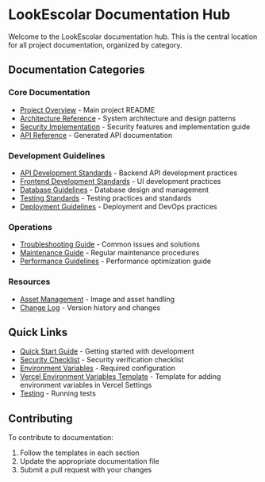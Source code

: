 # LookEscolar Documentation Hub

Welcome to the LookEscolar documentation hub. This is the central location for all project documentation, organized by category.

## Documentation Categories

### Core Documentation
- [Project Overview](../README.md) - Main project README
- [Architecture Reference](ARCHITECTURE.md) - System architecture and design patterns
- [Security Implementation](../SECURITY.md) - Security features and implementation guide
- [API Reference](api-reference.md) - Generated API documentation

### Development Guidelines
- [API Development Standards](development/api-standards.md) - Backend API development practices
- [Frontend Development Standards](development/frontend-standards.md) - UI development practices
- [Database Guidelines](development/database-guidelines.md) - Database design and management
- [Testing Standards](development/testing-standards.md) - Testing practices and standards
- [Deployment Guidelines](development/deployment-guidelines.md) - Deployment and DevOps practices

### Operations
- [Troubleshooting Guide](operations/troubleshooting.md) - Common issues and solutions
- [Maintenance Guide](operations/maintenance.md) - Regular maintenance procedures
- [Performance Guidelines](operations/performance.md) - Performance optimization guide

### Resources
- [Asset Management](resources/asset-guidelines.md) - Image and asset handling
- [Change Log](resources/changelog.md) - Version history and changes

## Quick Links

- [Quick Start Guide](../README.md#setup) - Getting started with development
- [Security Checklist](../SECURITY.md#-critical-security-checklist) - Security verification checklist
- [Environment Variables](../README.md#environment-variables) - Required configuration
- [Vercel Environment Variables Template](../vercel-env.txt) - Template for adding environment variables in Vercel Settings
- [Testing](../README.md#running-tests) - Running tests

## Contributing

To contribute to documentation:
1. Follow the templates in each section
2. Update the appropriate documentation file
3. Submit a pull request with your changes

